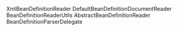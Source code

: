 XmlBeanDefinitionReader
DefaultBeanDefinitionDocumentReader
BeanDefinitionReaderUtils
AbstractBeanDefinitionReader
BeanDefinitionParserDelegate